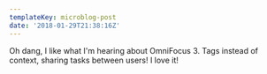 ```yaml
---
templateKey: microblog-post
date: '2018-01-29T21:38:16Z'
---
```


Oh dang, I like what I'm hearing about OmniFocus 3. Tags instead of context, sharing tasks between users! I love it!

